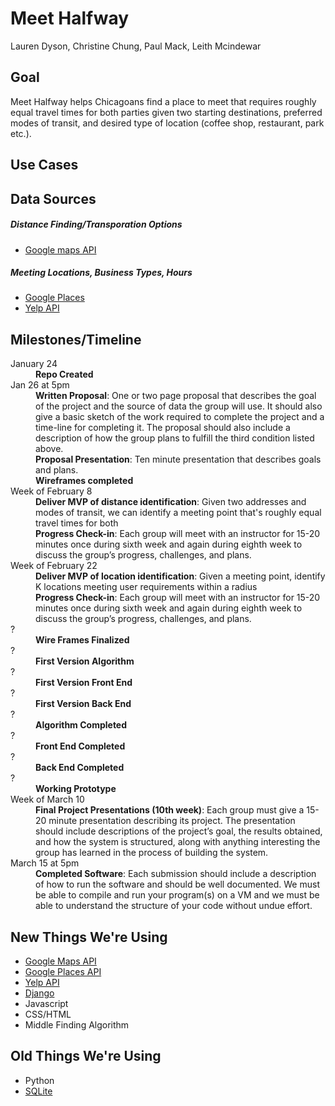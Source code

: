# Meet Halfway

Lauren Dyson, Christine Chung, Paul Mack, Leith Mcindewar

## Goal
Meet Halfway helps Chicagoans find a place to meet that requires roughly equal travel times for both parties given two starting destinations, preferred modes of transit, and desired type of location (coffee shop, restaurant, park etc.).

## Use Cases


## Data Sources
##### Distance Finding/Transporation Options
- [Google maps API](https://developers.google.com/maps/?hl=en)

##### Meeting Locations, Business Types, Hours
- [Google Places](https://developers.google.com/places/?hl=en)
- [Yelp API](https://www.yelp.com/developers/documentation/v2/overview)

## Milestones/Timeline

<dl>
  <dt>January 24</dt>
  <dd><b>Repo Created</b></dd>

  <dt>Jan 26 at 5pm</dt>
  <dd><b>Written Proposal</b>: One or two page proposal that describes the goal of the project and the source of data the group will use. It should also give a basic sketch of the work required to complete the project and a time-line for completing it. The proposal should also include a description of how the group plans to fulfill the third condition listed above.<dd>
    <dd><b>Proposal Presentation</b>:  Ten minute presentation that describes goals and plans.<dd>
    <dd><b>Wireframes completed</b><dd>

  <dt>Week of February 8</dt>
  <dd><b>Deliver MVP of distance identification</b>: Given two addresses and modes of transit, we can identify a meeting point that's roughly equal travel times for both<dd>
  <dd><b>Progress Check-in</b>: Each group will meet with an instructor for 15-20 minutes once during sixth week and again during eighth week to discuss the group’s progress, challenges, and plans.<dd>
  
  <dt>Week of February 22</dt>
  <dd><b>Deliver MVP of location identification</b>: Given a meeting point, identify K locations meeting user requirements within a radius<dd>
  <dd><b>Progress Check-in</b>: Each group will meet with an instructor for 15-20 minutes once during sixth week and again during eighth week to discuss the group’s progress, challenges, and plans.<dd>

  <dt>?</dt>
  <dd><b>Wire Frames Finalized</b></dd>
  
  <dt>?</dt>
  <dd><b>First Version Algorithm</b></dd>
  
  <dt>?</dt>
  <dd><b>First Version Front End</b></dd>
  
  <dt>?</dt>
  <dd><b>First Version Back End</b></dd>
  
  <dt>?</dt>
  <dd><b>Algorithm Completed</b></dd>
  
  <dt>?</dt>
  <dd><b>Front End Completed</b></dd>
  
  <dt>?</dt>
  <dd><b>Back End Completed</b></dd>
  
  <dt>?</dt>
  <dd><b>Working Prototype</b></dd>
  
  <dt>Week of March 10</dt>
  <dd><b>Final Project Presentations (10th week)</b>: Each group must give a 15-20 minute presentation describing its project. The presentation should include descriptions of the project’s goal, the results obtained, and how the system is structured, along with anything interesting the group has learned in the process of building the system.</dd>
  
  <dt>March 15 at 5pm</dt>
  <dd><b>Completed Software</b>: Each submission should include a description of how to run the software and should be well documented. We must be able to compile and run your program(s) on a VM and we must be able to understand the structure of your code without undue effort.</dd>
</dl>


## New Things We're Using
- [Google Maps API](https://developers.google.com/maps/?hl=en)
- [Google Places API](https://developers.google.com/places/?hl=en)
- [Yelp API](https://www.yelp.com/developers/documentation/v2/overview)
- [Django](https://www.djangoproject.com/)
- Javascript
- CSS/HTML
- Middle Finding Algorithm

## Old Things We're Using
- Python
- [SQLite](https://www.sqlite.org/)
